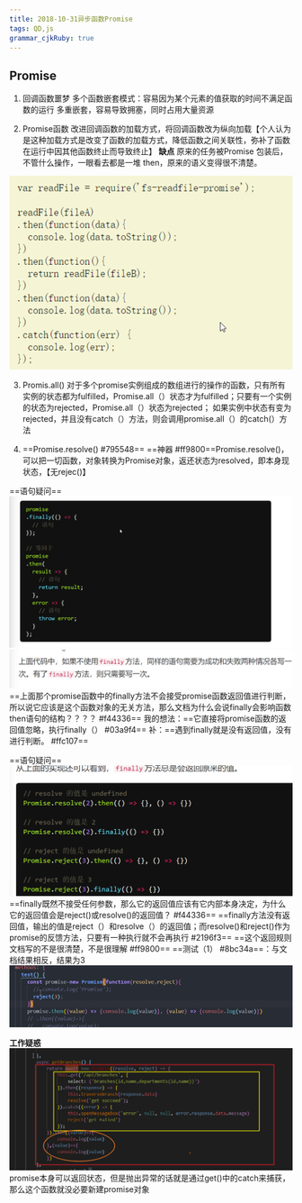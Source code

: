 ```yaml
---
title: 2018-10-31异步函数Promise
tags: QD,js
grammar_cjkRuby: true
---
```

## Promise

 1. 回调函数噩梦
 多个函数嵌套模式：容易因为某个元素的值获取的时间不满足函数的运行
 								多重嵌套，容易导致拥塞，同时占用大量资源
								
 2. Promise函数
改进回调函数的加载方式，将回调函数改为纵向加载【个人认为是这种加载方式是改变了函数的加载方式，降低函数之间关联性，弥补了函数在运行中因其他函数终止而导致终止】
**缺点** 原来的任务被Promise 包装后，不管什么操作，一眼看去都是一堆 then，原来的语义变得很不清楚。

![fs-readfile-promise模块](https://www.github.com/Merlynr/Markdown/raw/noteImg/小书匠/1540787393266.png)

 3. Promis.all()
对于多个promise实例组成的数组进行的操作的函数，只有所有实例的状态都为fulfilled，Promise.all（）状态才为fulfilled；只要有一个实例的状态为rejected，Promise.all（）状态为rejected；
如果实例中状态有变为rejected，并且没有catch（）方法，则会调用promise.all（）的catch(）方法

4. ==Promise.resolve() #795548==
==神器 #ff9800==Promise.resolve()，可以把一切函数，对象转换为Promise对象，返还状态为resolved，即本身现状态，【无rejec()】

==语句疑问==
![语句疑问](https://www.github.com/Merlynr/Markdown/raw/noteImg/小书匠/1540973592540.png)
![enter description here](https://www.github.com/Merlynr/Markdown/raw/noteImg/小书匠/1540974121043.png)
==上面那个promise函数中的finally方法不会接受promise函数返回值进行判断，所以说它应该是这个函数对象的无关方法，那么文档为什么会说finally会影响函数then语句的结构？？？？ #f44336==
我的想法：==它直接将promise函数的返回值忽略，执行finally（） #03a9f4==
补：==遇到finally就是没有返回值，没有进行判断。 #ffc107==

==语句疑问==
![enter description here](https://www.github.com/Merlynr/Markdown/raw/noteImg/小书匠/1540975362541.png)
==finally既然不接受任何参数，那么它的返回值应该有它内部本身决定，为什么它的返回值会是reject()或resolve()的返回值？ #f44336==
==finally方法没有返回值，输出的值是reject（）和resolve（）的返回值；而resolve()和reject()作为promise的反馈方法，只要有一种执行就不会再执行 #2196f3==
==这个返回规则文档写的不是很清楚，不是很理解 #ff9800==
==测试（1） #8bc34a==：与文档结果相反，结果为3
![结果为3](https://www.github.com/Merlynr/Markdown/raw/noteImg/小书匠/1540998229331.png)

**工作疑惑**
![enter description here](https://www.github.com/Merlynr/Markdown/raw/noteImg/小书匠/1541088977855.png)
promise本身可以返回状态，但是抛出异常的话就是通过get()中的catch来捕获，那么这个函数就没必要新建promise对象